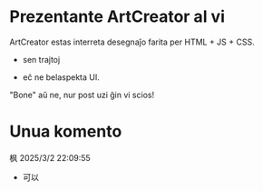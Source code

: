 # Prezentante ArtCreator al vi

ArtCreator estas interreta desegnaĵo farita per HTML + JS + CSS.

- sen trajtoj

- eĉ ne belaspekta UI.

"Bone" aŭ ne, nur post uzi ĝin vi scios!

# Unua komento
枫 2025/3/2 22:09:55
- 可以

